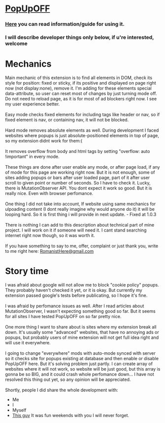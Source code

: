 # [PopUpOFF](https://chrome.google.com/webstore/detail/popupoff-popup-blocker/ifnkdbpmgkdbfklnbfidaackdenlmhgh)
### [Here](https://romanisthere.github.io/PopUpOFF-Website/) you can read information/guide for using it.
### I will describe developer things only below, if u're interested, welcome 
# Mechanics
Main mechanic of this extension is to find all elements in DOM, check its style for position: fixed or sticky, if its positive and displayed on page right now (not display:none), remove it. I'm adding for these elements special data-attribute, so user can reset most of changes by just turning mode off. Do not need to reload page, as it is for most of ad blockers right now. I see my user experience better. </br></br>
Easy mode checks fixed elements for including tags like header or nav, so if fixed element is nav, or containing nav, it will not be blocked. </br></br>
Hard mode removes absolute elements as well. During development I faced websites where popups is just absolute-positioned elements in top of page, so my extension didnt work for them:(</br></br>
It removes overflow from body and html tags by setting "overflow: auto !important" in every mode.</br></br>
These things are done after user enable any mode, or after page load, if any of mode for this page are working right now. But it is not enough, some of sites adding popups or bars after user loaded page, part of it after user scroll to given point or number of seconds. So I have to check it. Lucky, there is MutationObserver API. You dont expect it work so good. But it is really nice. Even with browser perfomance. </br></br>
One thing I did not take into account, If website using same mechanics for ulpoading content (I dont really imagine why would anyone do it) it will be looping hard. So it is first thing i will provide in next update. - Fixed at 1.0.3</br></br>
There is nothing I can add to this description about technical part of mine project. I will work on it if someone will need it. I cant stand searching internet right now though, so it was worth it. </br></br>
If you have something to say to me, offer, complaint or just thank you, write to me right here: RomanistHere@gmail.com
# Story time
I was afraid about google will not allow me to block "cookie policy" popups. They probably haven't checked it yet, or it is okay. But currently my extension passed google's tests before publicating, so I hope it's fine. </br></br>
I was afraid by perfomance issues as well. After I read articles about MutationObserver, I wasn't expecting something good so far. But it seems for all sites I have tested PopUpOFF on so far pretty nice. </br></br>
One more thing I want to share about is sites where my extension break all down. It's usually some "advanced" websites, that have no annoying ads or popups, but probably users of mine extension will not get full idea right and will use it everywhere. </br></br>
I going to change "everywhere" mods with auto-mode synced with server so it checks site for popups existing at database and then enable or disable PopUpOFF here. But it's solving problem just partly. I can create array of websites where it will not work, so website will be just good, but this array is gonna be so BIG, and it could crash whole perfomance down... I have not resolved this thing out yet, so any opinion will be appreciated.</br></br>
Shortly, people I did share the whole development with: 
* Me
* I
* Myself
* [This guy](https://github.com/RomanistHere)
It was fun weekends with you I will never forget.
